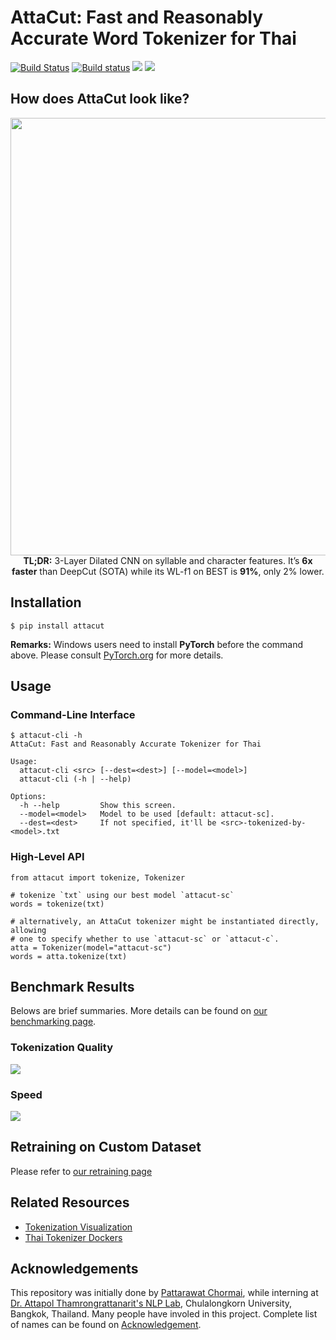 # AttaCut: Fast and Reasonably Accurate Word Tokenizer for Thai

[![Build Status](https://travis-ci.org/PyThaiNLP/attacut.svg?branch=master)](https://travis-ci.org/PyThaiNLP/attacut)
[![Build status](https://ci.appveyor.com/api/projects/status/ittfnb2pyg95kpxk/branch/master?svg=true)](https://ci.appveyor.com/project/wannaphongcom/attacut/branch/master)
[![](https://img.shields.io/badge/-presentation-informational)](https://drive.google.com/file/d/16AUNZv1HXVmERgryfBf4JpCo1QrQyHHE/view?usp=sharing)
[![](http://img.shields.io/badge/arXiv-1911.07056-yellow.svg?style=flat)](https://arxiv.org/abs/1911.07056)

## How does AttaCut look like?

<div align="center">
    <img src="https://i.imgur.com/8yMq7IB.png" width="700px"/>
    <br/>
    <b>TL;DR:</b> 
3-Layer Dilated CNN on syllable and character features. It’s <b>6x faster</b> than DeepCut (SOTA) while its WL-f1 on BEST is <b>91%</b>, only 2% lower.
</div>

## Installation

```
$ pip install attacut
```

**Remarks:** Windows users need to install **PyTorch** before the command above.
Please consult [PyTorch.org](https://pytorch.org) for more details.

## Usage

### Command-Line Interface
```
$ attacut-cli -h
AttaCut: Fast and Reasonably Accurate Tokenizer for Thai

Usage:
  attacut-cli <src> [--dest=<dest>] [--model=<model>]
  attacut-cli (-h | --help)

Options:
  -h --help         Show this screen.
  --model=<model>   Model to be used [default: attacut-sc].
  --dest=<dest>     If not specified, it'll be <src>-tokenized-by-<model>.txt
```

### High-Level API 
```
from attacut import tokenize, Tokenizer

# tokenize `txt` using our best model `attacut-sc`
words = tokenize(txt)

# alternatively, an AttaCut tokenizer might be instantiated directly, allowing
# one to specify whether to use `attacut-sc` or `attacut-c`.
atta = Tokenizer(model="attacut-sc")
words = atta.tokenize(txt)
```

## Benchmark Results

Belows are brief summaries. More details can be found on [our benchmarking page](https://pythainlp.github.io/attacut/benchmark.html).


### Tokenization Quality
![](https://pythainlp.github.io/attacut/_images/quality-benchmark-in-of-domain.png)

### Speed
![](https://pythainlp.github.io/attacut/_images/speed-benchmark-ec2.png)


## Retraining on Custom Dataset
Please refer to [our retraining page](https://pythainlp.github.io/attacut/)

## Related Resources
- [Tokenization Visualization][tovis]
- [Thai Tokenizer Dockers][docker]

## Acknowledgements
This repository was initially done by [Pattarawat Chormai][pat], while interning at [Dr. Attapol Thamrongrattanarit's NLP Lab][ate], Chulalongkorn University, Bangkok, Thailand.
Many people have involed in this project. Complete list of names can be found on [Acknowledgement](https://pythainlp.github.io/attacut/acknowledgement.html).


[pat]: http://pat.chormai.org
[ate]: https://attapol.github.io/lab.html
[noom]: https://github.com/Ekkalak-T
[can]: https://github.com/c4n
[ake]: https://github.com/ekapolc
[tovis]: https://pythainlp.github.io/tokenization-benchmark-visualization/
[docker]: https://github.com/PyThaiNLP/docker-thai-tokenizers
